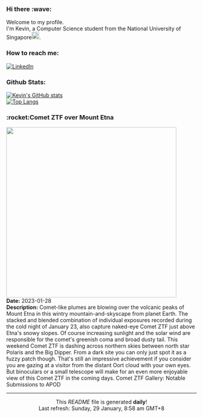 <h3>Hi there :wave:</h3>

Welcome to my profile.   
I'm Kevin, a Computer Science student from the National University of Singapore<img src="https://img.icons8.com/color/96/000000/singapore-circular.png" width="20px"/>.</p>

<h3>How to reach me: </h3>
<a href="https://www.linkedin.com/in/kevin-foong/"><img alt="LinkedIn" src="https://img.shields.io/badge/linkedin-%230077B5.svg?&style=for-the-badge&logo=linkedin&logoColor=white" /></a> 

<h3>Github Stats: </h3> 

[![Kevin's GitHub stats](https://github-readme-stats.vercel.app/api?username=kevin9foong&theme=tokyonight)](https://github.com/anuraghazra/github-readme-stats) <br/>
[![Top Langs](https://github-readme-stats.vercel.app/api/top-langs/?username=kevin9foong&layout=compact&theme=tokyonight)](https://github.com/anuraghazra/github-readme-stats)

<h3>:rocket:Comet ZTF over Mount Etna</h3> 
<img width="450" src="https:&#x2F;&#x2F;apod.nasa.gov&#x2F;apod&#x2F;image&#x2F;2301&#x2F;C2022E3ZTFMountEtna.jpg" /><br/>
<b>Date:</b> 2023-01-28<br/>
<b>Description:</b> Comet-like plumes are blowing over the volcanic peaks of Mount Etna in this wintry mountain-and-skyscape from planet Earth. The stacked and blended combination of individual exposures recorded during the cold night of January 23, also capture naked-eye Comet ZTF just above Etna&#39;s snowy slopes. Of course increasing sunlight and the solar wind are responsible for the comet&#39;s greenish coma and broad dusty tail. This weekend Comet ZTF is dashing across northern skies between north star Polaris and the Big Dipper. From a dark site you can only just spot it as a fuzzy patch though. That&#39;s still an impressive achievement if you consider you are gazing at a visitor from the distant Oort cloud with your own eyes. But binoculars or a small telescope will make for an even more enjoyable view of this Comet ZTF in the coming days.   Comet ZTF Gallery: Notable Submissions to APOD<br/>

------------
<p align="center">This <i>README</i> file is generated <b>daily</b>!</br>
Last refresh: Sunday, 29 January, 8:58 am GMT+8<br />